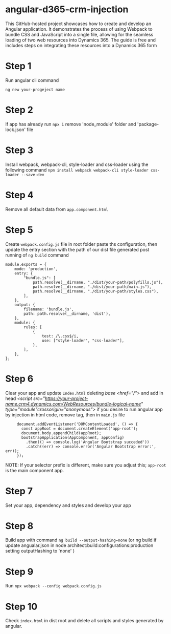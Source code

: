 # angular-d365-crm-injection
This GitHub-hosted project showcases how to create and develop an Angular application. It demonstrates the process of using Webpack to bundle CSS and JavaScript into a single file, allowing for the seamless loading of two web resources into Dynamics 365. The guide is free and includes steps on integrating these resources into a Dynamics 365 form


# Step 1
Run angular cli command
```
ng new your-progeject name
```
# Step 2
If app has already run ```npx i``` remove 'node_module' folder and 'package-lock.json' file
# Step 3
Install webpack, webpack-cli, style-loader and css-loader using the following command ```npm install webpack webpack-cli style-loader css-loader --save-dev```
# Step 4
Remove all default data from ```app.component.html```
# Step 5 
Create ```webpack.config.js``` file in root folder paste ths configuration, then update the entry section with the path of our dist file generated post running of ```ng build``` command

	module.exports = {
		mode: 'production',
		entry: {
			"bundle.js": [
				path.resolve(__dirname, "./dist/your-path/polyfills.js"),
				path.resolve(__dirname, "./dist/your-path/main.js"),
				path.resolve(__dirname, "./dist/your-path/styles.css"),
			],
		},
		output: {
			filename: 'bundle.js',
			path: path.resolve(__dirname, 'dist'),
		},
		module: {
			rules: [
				{
					test: /\.css$/i,
					use: ["style-loader", "css-loader"],
				},
			],
		},
	};
# Step 6
Clear your app and update ```Index.html``` deleting *base <href="/">* and add in head *<script src="https://your-project-name.crm4.dynamics.com/WebResources/bundle-logical-name" type="module"crossorigin="anonymous"></script>*
if you desire to run angular app by injection in html code, remove *<app-root></app-root>* tag, then in ```main.js``` file
			 
		 document.addEventListener('DOMContentLoaded', () => {			  
		   const appRoot = document.createElement('app-root');
		   document.body.appendChild(appRoot);
		   bootstrapApplication(AppComponent, appConfig)
			 .then(() => console.log('Angular Bootstrap succeded'))
			 .catch((err) => console.error('Angular Bootstrap error:', err));
		 });
			 
NOTE: If your selector prefix is different, make sure you adjust this; ```app-root``` is the main component app.	
# Step 7 
Set your app, dependency and styles and develop your app
# Step 8
Build app with command  ```ng build --output-hashing=none``` 
(or ng build if update angualar.json in node architect:build:configurations:production setting outputHashing to 'none' )
# Step 9
Run ```npx webpack --config webpack.config.js```
# Step 10
Check ```index.html``` in dist root and delete all scripts and styles generated by angular.
